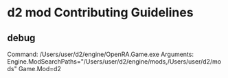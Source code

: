 # d2 mod Contributing Guidelines

## debug

Command: /Users/user/d2/engine/OpenRA.Game.exe
Arguments: Engine.ModSearchPaths="/Users/user/d2/engine/mods,/Users/user/d2/mods" Game.Mod=d2
